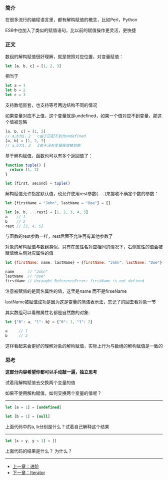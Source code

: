 ### 简介

在很多流行的编程语言里，都有解构赋值的概念，比如Perl，Python

ES6中也加入了类似的赋值语句，比以前的赋值操作更灵活，更快捷

### 正文

数组的解构赋值很好理解，就是按照对应位置，对变量赋值：

``` javascript
let [a, b, c] = [1, 2, 3]
```

相当于

``` javascript
let a = 1
let b = 2
let c = 3
```

支持数组嵌套，也支持等号两边结构不同的情况

如果变量对应不上值，这个变量就是undefined，如果一个值对应不到变量，那这个值被忽略

``` javascript
[a, b, c] = [1, 2]
// a,b为1，2   c由于匹配不到为undefined
[a, b] = [1, 2, 3]
// a,b为1，2   3由于没有变量接收被忽略
```

基于解构赋值，函数也可以有多个返回值了：

``` javascript
function tuple() {
  return [1, 2]
}

let [first, second] = tuple()
```

解构赋值允许指定默认值，也允许使用rest参数(`...`)来接收不确定个数的参数：

``` javascript
let [firstName = "John", lastName = "Doe"] = []

let [a, b, ...rest] = [1, 2, 3, 4, 5]
a    // 1
b    // 2 
rest // [3, 4, 5]
```

与函数的rest参数一样，rest后面不允许再有其他参数了

对象的解构赋值与数组类似，只有在属性名对应相同的情况下，右侧属性的值会被赋值给左侧对应属性的值

``` javascript
let {firstName: name, lastName} = {firstName: "John", lastName: "Doe"}

name      // "John"
lastName  // "Doe"
firstName // Uncaught ReferenceError: firstName is not defined
```

注意被赋值的是同名属性的值，这里是name 而不是firseName

lastName被赋值成功是因为这是变量的简洁表示法，忘记了的回去看对象一节

其实数组可以看做属性名都是自然数的对象:

``` javascript
let {"0": a, "1": b} = {"0": 1, "1": 2}

a     // 1
b     // 2
```

这样看起来会更好的理解对象的解构赋值，实际上行为与数组的解构赋值是一致的

### 思考
**这部分内容希望你都可以手动敲一遍，独立思考**

试着用解构赋值去交换两个变量的值

如果不使用解构赋值，如何交换两个变量的值呢？

---

``` javascript
let [a = 1] = [undefined]

let [b = 1] = [null]
```

上面代码中的a, b分别是什么？试着自己解释这个结果

---

``` javascript
let [x = y, y = 1] = []
```

上面代码的结果是什么？ 为什么？

---

- [上一章：进阶](README.md)
- [下一章：Iterator](iterator.md)
